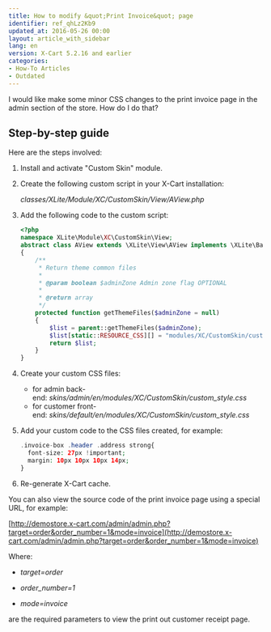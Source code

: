 ```yaml
---
title: How to modify &quot;Print Invoice&quot; page
identifier: ref_qhLz2Kb9
updated_at: 2016-05-26 00:00
layout: article_with_sidebar
lang: en
version: X-Cart 5.2.16 and earlier
categories:
- How-To Articles
- Outdated
---
```


I would like make some minor CSS changes to the print invoice page in the admin section of the store. How do I do that?

## Step-by-step guide

Here are the steps involved:

1.  Install and activate "Custom Skin" module.

2.  Create the following custom script in your X-Cart installation:

    _classes/XLite/Module/XC/CustomSkin/View/AView.php_

3.  Add the following code to the custom script:

    ```php
    <?php
    namespace XLite\Module\XC\CustomSkin\View;
    abstract class AView extends \XLite\View\AView implements \XLite\Base\IDecorator
    {
        /**
         * Return theme common files
         *
         * @param boolean $adminZone Admin zone flag OPTIONAL
         *
         * @return array
         */
        protected function getThemeFiles($adminZone = null)
        {
            $list = parent::getThemeFiles($adminZone);
            $list[static::RESOURCE_CSS][] = "modules/XC/CustomSkin/custom_style.css";
            return $list;
        }
    }
    ```

4.  Create your custom CSS files:
    - for admin back-end: _skins/admin/en/modules/XC/CustomSkin/custom_style.css_
    - for customer front-end: _skins/default/en/modules/XC/CustomSkin/custom_style.css_

5.  Add your custom code to the CSS files created, for example:

    ```php
    .invoice-box .header .address strong{
      font-size: 27px !important;
      margin: 10px 10px 10px 14px;
    }
    ```

6.  Re-generate X-Cart cache.

You can also view the source code of the print invoice page using a special URL, for example:

[http://demostore.x-cart.com/admin/admin.php?target=order&order_number=1&mode=invoice](http://demostore.x-cart.com/admin/admin.php?target=order&order_number=1&mode=invoice)

Where:

* _target=order_

* _order_number=1_

* _mode=invoice_

are the required parameters to view the print out customer receipt page.
